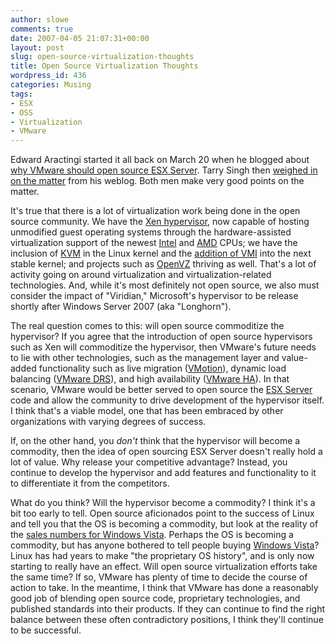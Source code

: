 ```yaml
---
author: slowe
comments: true
date: 2007-04-05 21:07:31+00:00
layout: post
slug: open-source-virtualization-thoughts
title: Open Source Virtualization Thoughts
wordpress_id: 436
categories: Musing
tags:
- ESX
- OSS
- Virtualization
- VMware
---
```


Edward Aractingi started it all back on March 20 when he blogged about [why VMware should open source ESX Server](http://edward.aractingi.net/blog/archives/2007/03/why_should_vmware.html). Tarry Singh then [weighed in on the matter](http://tarrysingh.blogspot.com/2007/03/should-vmware-open-source-esx-server.html) from his weblog. Both men make very good points on the matter.

It's true that there is a lot of virtualization work being done in the open source community. We have the [Xen hypervisor](http://www.cl.cam.ac.uk/research/srg/netos/xen/), now capable of hosting unmodified guest operating systems through the hardware-assisted virtualization support of the newest [Intel](http://www.intel.com/) and [AMD](http://www.amd.com/) CPUs; we have the inclusion of [KVM](http://kvm.qumranet.com/kvmwiki) in the Linux kernel and the [addition of VMI](http://www.eweek.com/article2/0,1895,2107818,00.asp) into the next stable kernel; and projects such as [OpenVZ](http://openvz.org/) thriving as well. That's a lot of activity going on around virtualization and virtualization-related technologies. And, while it's most definitely not open source, we also must consider the impact of "Viridian," Microsoft's hypervisor to be release shortly after Windows Server 2007 (aka "Longhorn").

The real question comes to this: will open source commoditize the hypervisor? If you agree that the introduction of open source hypervisors such as Xen will commoditize the hypervisor, then VMware's future needs to lie with other technologies, such as the management layer and value-added functionality such as live migration ([VMotion](http://www.vmware.com/products/vi/vc/vmotion.html)), dynamic load balancing ([VMware DRS](http://www.vmware.com/products/vi/vc/drs.html)), and high availability ([VMware HA](http://www.vmware.com/products/vi/vc/ha.html)). In that scenario, VMware would be better served to open source the [ESX Server](http://www.vmware.com/products/vi/esx/) code and allow the community to drive development of the hypervisor itself. I think that's a viable model, one that has been embraced by other organizations with varying degrees of success.

If, on the other hand, you _don't_ think that the hypervisor will become a commodity, then the idea of open sourcing ESX Server doesn't really hold a lot of value. Why release your competitive advantage? Instead, you continue to develop the hypervisor and add features and functionality to it to differentiate it from the competitors.

What do you think? Will the hypervisor become a commodity? I think it's a bit too early to tell. Open source aficionados point to the success of Linux and tell you that the OS is becoming a commodity, but look at the reality of the [sales numbers for Windows Vista](http://www.microsoft.com/presspass/features/2007/mar07/03-26VistaDebut.mspx). Perhaps the OS is becoming a commodity, but has anyone bothered to tell people buying [Windows Vista](http://www.microsoft.com/windows/products/windowsvista/default.mspx)? Linux has had years to make "the proprietary OS history", and is only now starting to really have an effect. Will open source virtualization efforts take the same time? If so, VMware has plenty of time to decide the course of action to take. In the meantime, I think that VMware has done a reasonably good job of blending open source code, proprietary technologies, and published standards into their products. If they can continue to find the right balance between these often contradictory positions, I think they'll continue to be successful.
